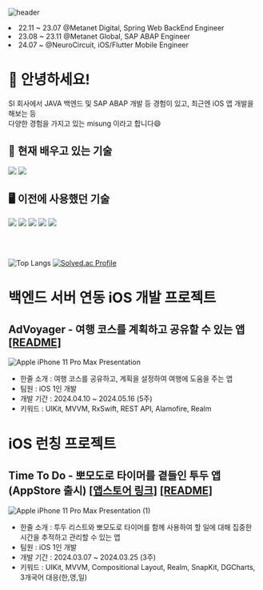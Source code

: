 ![header](https://capsule-render.vercel.app/api?type=Waving&text=misung&color=fafaf9&fontColor=ffffff&fontAlignY=35&height=200)

<div>
  <li>22.11 ~ 23.07 @Metanet Digital, Spring Web BackEnd Engineer</li>
  <li>23.08 ~ 23.11 @Metanet Global, SAP ABAP Engineer</li>
  <li>24.07 ~ @NeuroCircuit, iOS/Flutter Mobile Engineer</li>
</div>
<div>
  <h1>👋 안녕하세요!</h1>
  <div>SI 회사에서 JAVA 백엔드 및 SAP ABAP 개발 등 경험이 있고, 최근엔 iOS 앱 개발을 해보는 등<br>
    다양한 경험을 가지고 있는 misung 이라고 합니다😄</div>

<h2>📝 현재 배우고 있는 기술</h2>
<div>
  <img src="https://img.shields.io/badge/Swift-F05138?style=for-the-badge&logo=Swift&logoColor=white">
  <img src="https://img.shields.io/badge/UIKit-00a7ff?style=for-the-badge&logo=Swift&logoColor=white">
</div>

<h2>🖥️ 이전에 사용했던 기술</h2>
<div>
  <img src="https://img.shields.io/badge/JAVA-007396?style=for-the-badge&logo=java&logoColor=white">
  <img src="https://img.shields.io/badge/Spring-6DB33F?style=for-the-badge&logo=Spring&logoColor=white">
  <img src="https://img.shields.io/badge/Oracle-F80000?style=for-the-badge&logo=Oracle&logoColor=white">
  <img src="https://img.shields.io/badge/Sap-0FAAFF?style=for-the-badge&logo=Sap&logoColor=white">
  <img src="https://img.shields.io/badge/MySQL-4479A1?style=for-the-badge&logo=MySQL&logoColor=white">
</div>


<br><br>

![Top Langs](https://github-readme-stats.vercel.app/api/top-langs/?username=crisine&layout=compact&theme=dark)  [![Solved.ac Profile](http://mazassumnida.wtf/api/generate_badge?boj=crisine)](https://solved.ac/crisine)

</div>

<h1> 백엔드 서버 연동 iOS 개발 프로젝트</h1>
<h2>AdVoyager - 여행 코스를 계획하고 공유할 수 있는 앱
<a href="https://github.com/crisine/AdVoyager">[README]</a>
</h2>

![Apple iPhone 11 Pro Max Presentation](https://github.com/crisine/crisine/assets/16317758/6c743abf-7e69-451f-af77-84f99f9b74b5)

<ul>
  <li>한줄 소개 : 여행 코스를 공유하고, 계획을 설정하여 여행에 도움을 주는 앱</li>
  <li>팀원 : iOS 1인 개발</li>
  <li>개발 기간 : 2024.04.10 ~ 2024.05.16 (5주)</li>  
  <li>키워드 : UIKit, MVVM, RxSwift, REST API, Alamofire, Realm</li>
</ul>


<h1>iOS 런칭 프로젝트</h1>
<h2>Time To Do - 뽀모도로 타이머를 곁들인 투두 앱 (AppStore 출시)
<a href="https://apps.apple.com/kr/app/time-to-do-이제는-집중할-때/id6479474029">[앱스토어 링크]</a>
<a href="https://github.com/crisine/TimeToDo">[README]</a>
</h2>

![Apple iPhone 11 Pro Max Presentation (1)](https://github.com/crisine/crisine/assets/16317758/f8268005-5f93-497d-a4af-4f728d1345ce)

<ul>
  <li>한줄 소개 : 투두 리스트와 뽀모도로 타이머를 함께 사용하여 할 일에 대해 집중한 시간을 추적하고 관리할 수 있는 앱</li>
  <li>팀원 : iOS 1인 개발</li>
  <li>개발 기간 : 2024.03.07 ~ 2024.03.25 (3주)</li>  
  <li>키워드 : UIKit, MVVM, Compositional Layout, Realm, SnapKit, DGCharts, 3개국어 대응(한,영,일)</li>
</ul>


